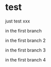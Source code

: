 # test
just test   xxx

in the first branch

in the first branch 2

in the first branch 3

in the first branch 4